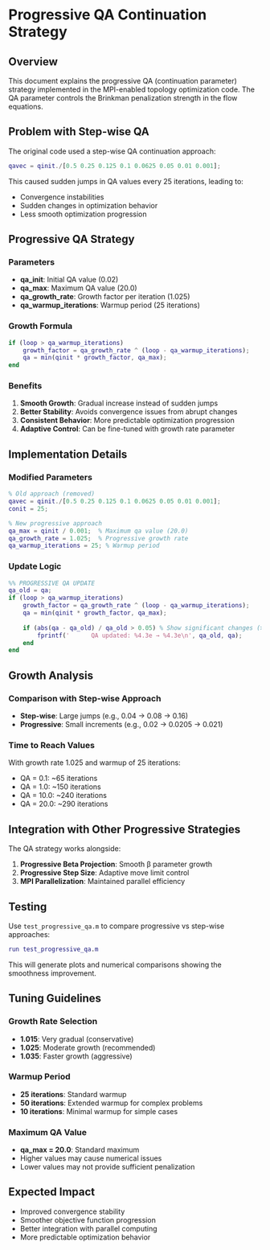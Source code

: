 # Progressive QA Continuation Strategy

## Overview
This document explains the progressive QA (continuation parameter) strategy implemented in the MPI-enabled topology optimization code. The QA parameter controls the Brinkman penalization strength in the flow equations.

## Problem with Step-wise QA
The original code used a step-wise QA continuation approach:
```matlab
qavec = qinit./[0.5 0.25 0.125 0.1 0.0625 0.05 0.01 0.001];
```
This caused sudden jumps in QA values every 25 iterations, leading to:
- Convergence instabilities
- Sudden changes in optimization behavior
- Less smooth optimization progression

## Progressive QA Strategy

### Parameters
- **qa_init**: Initial QA value (0.02)
- **qa_max**: Maximum QA value (20.0)
- **qa_growth_rate**: Growth factor per iteration (1.025)
- **qa_warmup_iterations**: Warmup period (25 iterations)

### Growth Formula
```matlab
if (loop > qa_warmup_iterations)
    growth_factor = qa_growth_rate ^ (loop - qa_warmup_iterations);
    qa = min(qinit * growth_factor, qa_max);
end
```

### Benefits
1. **Smooth Growth**: Gradual increase instead of sudden jumps
2. **Better Stability**: Avoids convergence issues from abrupt changes
3. **Consistent Behavior**: More predictable optimization progression
4. **Adaptive Control**: Can be fine-tuned with growth rate parameter

## Implementation Details

### Modified Parameters
```matlab
% Old approach (removed)
qavec = qinit./[0.5 0.25 0.125 0.1 0.0625 0.05 0.01 0.001];
conit = 25;

% New progressive approach
qa_max = qinit / 0.001;  % Maximum qa value (20.0)
qa_growth_rate = 1.025;  % Progressive growth rate
qa_warmup_iterations = 25; % Warmup period
```

### Update Logic
```matlab
%% PROGRESSIVE QA UPDATE
qa_old = qa;
if (loop > qa_warmup_iterations)
    growth_factor = qa_growth_rate ^ (loop - qa_warmup_iterations);
    qa = min(qinit * growth_factor, qa_max);
    
    if (abs(qa - qa_old) / qa_old > 0.05) % Show significant changes (>5%)
        fprintf('      QA updated: %4.3e → %4.3e\n', qa_old, qa);
    end
end
```

## Growth Analysis

### Comparison with Step-wise Approach
- **Step-wise**: Large jumps (e.g., 0.04 → 0.08 → 0.16)
- **Progressive**: Small increments (e.g., 0.02 → 0.0205 → 0.021)

### Time to Reach Values
With growth rate 1.025 and warmup of 25 iterations:
- QA = 0.1: ~65 iterations
- QA = 1.0: ~150 iterations  
- QA = 10.0: ~240 iterations
- QA = 20.0: ~290 iterations

## Integration with Other Progressive Strategies

The QA strategy works alongside:
1. **Progressive Beta Projection**: Smooth β parameter growth
2. **Progressive Step Size**: Adaptive move limit control
3. **MPI Parallelization**: Maintained parallel efficiency

## Testing
Use `test_progressive_qa.m` to compare progressive vs step-wise approaches:
```matlab
run test_progressive_qa.m
```

This will generate plots and numerical comparisons showing the smoothness improvement.

## Tuning Guidelines

### Growth Rate Selection
- **1.015**: Very gradual (conservative)
- **1.025**: Moderate growth (recommended)
- **1.035**: Faster growth (aggressive)

### Warmup Period
- **25 iterations**: Standard warmup
- **50 iterations**: Extended warmup for complex problems
- **10 iterations**: Minimal warmup for simple cases

### Maximum QA Value
- **qa_max = 20.0**: Standard maximum
- Higher values may cause numerical issues
- Lower values may not provide sufficient penalization

## Expected Impact
- Improved convergence stability
- Smoother objective function progression
- Better integration with parallel computing
- More predictable optimization behavior 